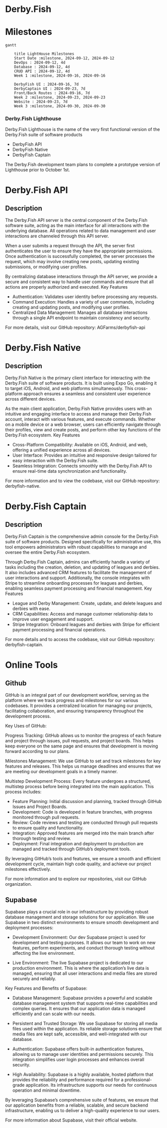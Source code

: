 # Derby.Fish
# Milestones
```mermaid
gantt

    title LightHouse Milestones
    Start Date :milestone, 2024-09-12, 2024-09-12
    DevOps : 2024-09-12, 4d 
    Database : 2024-09-12, 4d 
    CRUD API : 2024-09-12, 4d
    Week 1 :milestone, 2024-09-16, 2024-09-16
    
    DerbyFish UI : 2024-09-16, 7d 
    DerbyCaptain UI : 2024-09-23, 7d 
    Front/Back Routes : 2024-09-16, 7d
    Week 2 :milestone, 2024-09-23, 2024-09-23
    Website : 2024-09-23, 7d 
    Week 3 :milestone, 2024-09-30, 2024-09-30

```

### Derby.Fish Lighthouse
Derby.Fish Lighthouse is the name of the very first functional version of the Derby.Fish suite of software products
- DerbyFish API
- DerbyFish Native
- DerbyFish Captain

The Derby.Fish development team plans to complete a prototype version of Lighthouse prior to October 1st.
  
# Derby.Fish API
## Description

The Derby.Fish API server is the central component of the Derby.Fish software suite, acting as the main interface for all interactions with the underlying database. All operations related to data management and user interactions are channeled through this API server.

When a user submits a request through the API, the server first authenticates the user to ensure they have the appropriate permissions. Once authentication is successfully completed, the server processes the request, which may involve creating new posts, updating existing submissions, or modifying user profiles.

By centralizing database interactions through the API server, we provide a secure and consistent way to handle user commands and ensure that all actions are properly authorized and executed.
Key Features

- Authentication: Validates user identity before processing any requests.
- Command Execution: Handles a variety of user commands, including creating and updating posts, and modifying user profiles.
- Centralized Data Management: Manages all database interactions through a single API endpoint to maintain consistency and security.

For more details, visit our GitHub repository: AGFarms/derbyfish-api

# Derby.Fish Native
## Description

Derby.Fish Native is the primary client interface for interacting with the Derby.Fish suite of software products. It is built using Expo Go, enabling it to target iOS, Android, and web platforms simultaneously. This cross-platform approach ensures a seamless and consistent user experience across different devices.

As the main client application, Derby.Fish Native provides users with an intuitive and engaging interface to access and manage their Derby.Fish account, interact with various features, and execute commands. Whether on a mobile device or a web browser, users can efficiently navigate through their profiles, view and create posts, and perform other key functions of the Derby.Fish ecosystem.
Key Features

- Cross-Platform Compatibility: Available on iOS, Android, and web, offering a unified experience across all devices.
- User Interface: Provides an intuitive and responsive design tailored for easy interaction with the Derby.Fish suite.
- Seamless Integration: Connects smoothly with the Derby.Fish API to ensure real-time data synchronization and functionality.

For more information and to view the codebase, visit our GitHub repository: derbyfish-native.

# Derby.Fish Captain
## Description

Derby.Fish Captain is the comprehensive admin console for the Derby.Fish suite of software products. Designed specifically for administrative use, this tool empowers administrators with robust capabilities to manage and oversee the entire Derby.Fish ecosystem.

Through Derby.Fish Captain, admins can efficiently handle a variety of tasks including the creation, deletion, and updating of leagues and derbies. It also includes advanced CRM features to facilitate the management of user interactions and support. Additionally, the console integrates with Stripe to streamline onboarding processes for leagues and derbies, enabling seamless payment processing and financial management.
Key Features

- League and Derby Management: Create, update, and delete leagues and derbies with ease.
- CRM Capabilities: Access and manage customer relationship data to improve user engagement and support.
- Stripe Integration: Onboard leagues and derbies with Stripe for efficient payment processing and financial operations.

For more details and to access the codebase, visit our GitHub repository: derbyfish-captain.

# Online Tools
## Github
GitHub is an integral part of our development workflow, serving as the platform where we track progress and milestones for our various codebases. It provides a centralized location for managing our projects, facilitating collaboration, and ensuring transparency throughout the development process.

Key Uses of GitHub:

Progress Tracking: GitHub allows us to monitor the progress of each feature and project through issues, pull requests, and project boards. This helps keep everyone on the same page and ensures that development is moving forward according to our plans.

Milestones Management: We use GitHub to set and track milestones for key features and releases. This helps us manage deadlines and ensures that we are meeting our development goals in a timely manner.

Multistep Development Process: Every feature undergoes a structured, multistep process before being integrated into the main application. This process includes:
- Feature Planning: Initial discussion and planning, tracked through GitHub Issues and Project Boards.
- Development: Code is developed in feature branches, with progress monitored through pull requests.
- Review: Code reviews and testing are conducted through pull requests to ensure quality and functionality.
- Integration: Approved features are merged into the main branch after thorough testing and review.
- Deployment: Final integration and deployment to production are managed and tracked through GitHub’s deployment tools.

By leveraging GitHub’s tools and features, we ensure a smooth and efficient development cycle, maintain high code quality, and achieve our project milestones effectively.

For more information and to explore our repositories, visit our GitHub organization.

## Supabase

Supabase plays a crucial role in our infrastructure by providing robust database management and storage solutions for our application. We use Supabase in two distinct environments to ensure smooth development and deployment processes:

- Development Environment: Our dev Supabase project is used for development and testing purposes. It allows our team to work on new features, perform experiments, and conduct thorough testing without affecting the live environment.

- Live Environment: The live Supabase project is dedicated to our production environment. This is where the application’s live data is managed, ensuring that all user interactions and media files are stored securely and reliably.

Key Features and Benefits of Supabase:

- Database Management: Supabase provides a powerful and scalable database management system that supports real-time capabilities and complex queries. It ensures that our application data is managed efficiently and can scale with our needs.

- Persistent and Trusted Storage: We use Supabase for storing all media files used within the application. Its reliable storage solutions ensure that media files are kept safe, accessible, and well-integrated with our database.

- Authentication: Supabase offers built-in authentication features, allowing us to manage user identities and permissions securely. This integration simplifies user login processes and enhances overall security.

- High Availability: Supabase is a highly available, hosted platform that provides the reliability and performance required for a professional-grade application. Its infrastructure supports our needs for continuous operation and minimal downtime.

By leveraging Supabase’s comprehensive suite of features, we ensure that our application benefits from a reliable, scalable, and secure backend infrastructure, enabling us to deliver a high-quality experience to our users.

For more information about Supabase, visit their official website.
